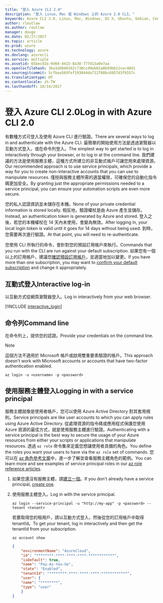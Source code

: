 ```yaml
---
title: "登入 Azure CLI 2.0"
description: "登入 Linux、Mac 或 Windows 上的 Azure 2.0 CLI。"
keywords: Azure CLI 2.0, Linux, Mac, Windows, OS X, Ubuntu, Debian, CentOS, RHEL, SUSE, CoreOS, Docker, Windows, Python, PIP
author: rloutlaw
ms.author: routlaw
manager: douge
ms.date: 02/27/2017
ms.topic: article
ms.prod: azure
ms.technology: azure
ms.devlang: azurecli
ms.service: multiple
ms.assetid: 65becd3a-9d69-4415-8a30-777d13a0e7aa
ms.openlocfilehash: 3ba1dd840102c738ccd9eb62a0b9db612cec48d1
ms.sourcegitcommit: 5cfbea569fef193044da712708bc6957d3fb557c
ms.translationtype: HT
ms.contentlocale: zh-TW
ms.lasthandoff: 10/14/2017
---
```

# <a name="log-in-with-azure-cli-20"></a><span data-ttu-id="352d9-104">登入 Azure CLI 2.0</span><span class="sxs-lookup"><span data-stu-id="352d9-104">Log in with Azure CLI 2.0</span></span>

<span data-ttu-id="352d9-105">有數種方式可登入及使用 Azure CLI 進行驗證。</span><span class="sxs-lookup"><span data-stu-id="352d9-105">There are several ways to log in and authenticate with the Azure CLI.</span></span> <span data-ttu-id="352d9-106">最簡單的開始使用方法是透過瀏覽器以互動方式登入，或在命令列登入。</span><span class="sxs-lookup"><span data-stu-id="352d9-106">The simplest way to get started is to log in interactively through your browser, or to log in at the command line.</span></span> <span data-ttu-id="352d9-107">我們建議的方法是使用服務主體，這種方式所建立的非互動式帳戶可讓您用來處理資源。</span><span class="sxs-lookup"><span data-stu-id="352d9-107">Our recommended approach is to use service principals, which provide a way for you to create non-interactive accounts that you can use to manipulate resources.</span></span> <span data-ttu-id="352d9-108">僅授與服務主體所需的適當權限，可確保您的自動化指令碼更加安全。</span><span class="sxs-lookup"><span data-stu-id="352d9-108">By granting just the appropriate permissions needed to a service principal, you can ensure your automation scripts are even more secure.</span></span> 

<span data-ttu-id="352d9-109">您的私人認證資訊並未儲存在本機。</span><span class="sxs-lookup"><span data-stu-id="352d9-109">None of your private credential information is stored locally.</span></span> <span data-ttu-id="352d9-110">相反地，驗證權杖是由 Azure 產生並儲存。</span><span class="sxs-lookup"><span data-stu-id="352d9-110">Instead, an authentication token is generated by Azure and stored.</span></span> <span data-ttu-id="352d9-111">登入之後，若您的本機權杖在 14 天內未使用，會變為無效。</span><span class="sxs-lookup"><span data-stu-id="352d9-111">After logging in, your local login token is valid until it goes for 14 days without being used.</span></span> <span data-ttu-id="352d9-112">到時，您需要再次進行驗證。</span><span class="sxs-lookup"><span data-stu-id="352d9-112">At that point, you will need to re-authenticate.</span></span>

<span data-ttu-id="352d9-113">您使用 CLI 所執行的命令，會針對您的預設訂用帳戶來執行。</span><span class="sxs-lookup"><span data-stu-id="352d9-113">Commands that you run with the CLI are run against your default subscription.</span></span>  <span data-ttu-id="352d9-114">如果您有一個以上的訂用帳戶，建議您[確認預設訂用帳戶](manage-azure-subscriptions-azure-cli.md)，並適當地加以變更。</span><span class="sxs-lookup"><span data-stu-id="352d9-114">If you have more than one subscription, you may want to [confirm your default subscription](manage-azure-subscriptions-azure-cli.md) and change it appropriately.</span></span>

## <a name="interactive-log-in"></a><span data-ttu-id="352d9-115">互動式登入</span><span class="sxs-lookup"><span data-stu-id="352d9-115">Interactive log-in</span></span>

<span data-ttu-id="352d9-116">以互動方式從網頁瀏覽器登入。</span><span class="sxs-lookup"><span data-stu-id="352d9-116">Log in interactively from your web browser.</span></span>

[!INCLUDE [interactive_login](includes/interactive-login.md)]

## <a name="command-line"></a><span data-ttu-id="352d9-117">命令列</span><span class="sxs-lookup"><span data-stu-id="352d9-117">Command line</span></span>

<span data-ttu-id="352d9-118">在命令列上，提供您的認證。</span><span class="sxs-lookup"><span data-stu-id="352d9-118">Provide your credentials on the command line.</span></span>

> [!Note]
> <span data-ttu-id="352d9-119">這個方法不適用於 Microsoft 帳戶或啟用雙重要素驗證的帳戶。</span><span class="sxs-lookup"><span data-stu-id="352d9-119">This approach doesn't work with Microsoft accounts or accounts that have two-factor authentication enabled.</span></span>

```azurecli-interactive
az login -u <username> -p <password>
```

## <a name="logging-in-with-a-service-principal"></a><span data-ttu-id="352d9-120">使用服務主體登入</span><span class="sxs-lookup"><span data-stu-id="352d9-120">Logging in with a service principal</span></span>

<span data-ttu-id="352d9-121">服務主體就像是使用者帳戶，您可以使用 Azure Active Directory 對其套用規則。</span><span class="sxs-lookup"><span data-stu-id="352d9-121">Service principals are like user accounts to which you can apply rules using Azure Active Directory.</span></span>
<span data-ttu-id="352d9-122">從處理資源的指令碼或應用程式保護您使用 Azure 資源的最佳方式，就是使用服務主體進行驗證。</span><span class="sxs-lookup"><span data-stu-id="352d9-122">Authenticating with a service principal is the best way to secure the usage of your Azure resources from either your scripts or applications that manipulate resources.</span></span>
<span data-ttu-id="352d9-123">透過 `az role` 命令集來定義您想讓使用者具備的角色。</span><span class="sxs-lookup"><span data-stu-id="352d9-123">You define the roles you want your users to have via the `az role` set of commands.</span></span>
<span data-ttu-id="352d9-124">您可以在 [az 角色參考文章](https://docs.microsoft.com/cli/azure/role.md)中，進一步了解並查看服務主體角色的範例。</span><span class="sxs-lookup"><span data-stu-id="352d9-124">You can learn more and see examples of service principal roles in our [az role reference articles](https://docs.microsoft.com/cli/azure/role.md).</span></span>

1. <span data-ttu-id="352d9-125">如果您還沒有服務主體，請[建立一個](create-an-azure-service-principal-azure-cli.md)。</span><span class="sxs-lookup"><span data-stu-id="352d9-125">If you don't already have a service principal, [create one](create-an-azure-service-principal-azure-cli.md).</span></span>

1. <span data-ttu-id="352d9-126">使用服務主體登入。</span><span class="sxs-lookup"><span data-stu-id="352d9-126">Log in with the service principal.</span></span>

   ```azurecli-interactive
   az login --service-principal -u "http://my-app" -p <password> --tenant <tenant>
   ```

   <span data-ttu-id="352d9-127">若要取得您的租用戶，請以互動方式登入，然後從您的訂用帳戶中取得 tenantId。</span><span class="sxs-lookup"><span data-stu-id="352d9-127">To get your tenant, log in interactively and then get the tenantId from your subscription.</span></span>

   ```azurecli
   az account show
   ```

   ```json
   {
       "environmentName": "AzureCloud",
       "id": "********-****-****-****-************",
       "isDefault": true,
       "name": "Pay-As-You-Go",
       "state": "Enabled",
       "tenantId": "********-****-****-****-************",
       "user": {
       "name": "********",
       "type": "user"
       }
   }
   ```

